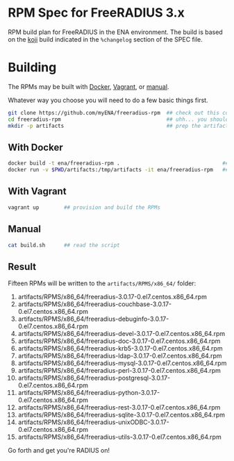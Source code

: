 # RPM Spec for FreeRADIUS 3.x

RPM build plan for FreeRADIUS in the ENA environment.  The build is based on the [koji](https://koji.fedoraproject.org/koji/) build indicated in the `%changelog` section of the SPEC file.

# Building

The RPMs may be built with [Docker](#with-docker), [Vagrant](#with-vagrant), or [manual](#manual).

Whatever way you choose you will need to do a few basic things first.

```bash
git clone https://github.com/myENA/freeradius-rpm  ## check out this code
cd freeradius-rpm                                  ## uhh... you should know
mkdir -p artifacts                                 ## prep the artifacts location
```

## With Docker

```bash
docker build -t ena/freeradius-rpm .                                 ## build the image
docker run -v $PWD/artifacts:/tmp/artifacts -it ena/freeradius-rpm   ## run the image and build the RPMs
```

## With Vagrant

```bash
vagrant up        ## provision and build the RPMs
```

## Manual

```bash
cat build.sh      ## read the script
```

## Result

Fifteen RPMs will be written to the `artifacts/RPMS/x86_64/` folder:
1. artifacts/RPMS/x86_64/freeradius-3.0.17-0.el7.centos.x86_64.rpm
2. artifacts/RPMS/x86_64/freeradius-couchbase-3.0.17-0.el7.centos.x86_64.rpm
3. artifacts/RPMS/x86_64/freeradius-debuginfo-3.0.17-0.el7.centos.x86_64.rpm
4. artifacts/RPMS/x86_64/freeradius-devel-3.0.17-0.el7.centos.x86_64.rpm
5. artifacts/RPMS/x86_64/freeradius-doc-3.0.17-0.el7.centos.x86_64.rpm
6. artifacts/RPMS/x86_64/freeradius-krb5-3.0.17-0.el7.centos.x86_64.rpm
7. artifacts/RPMS/x86_64/freeradius-ldap-3.0.17-0.el7.centos.x86_64.rpm
8. artifacts/RPMS/x86_64/freeradius-mysql-3.0.17-0.el7.centos.x86_64.rpm
9. artifacts/RPMS/x86_64/freeradius-perl-3.0.17-0.el7.centos.x86_64.rpm
10. artifacts/RPMS/x86_64/freeradius-postgresql-3.0.17-0.el7.centos.x86_64.rpm
11. artifacts/RPMS/x86_64/freeradius-python-3.0.17-0.el7.centos.x86_64.rpm
12. artifacts/RPMS/x86_64/freeradius-rest-3.0.17-0.el7.centos.x86_64.rpm
13. artifacts/RPMS/x86_64/freeradius-sqlite-3.0.17-0.el7.centos.x86_64.rpm
14. artifacts/RPMS/x86_64/freeradius-unixODBC-3.0.17-0.el7.centos.x86_64.rpm
15. artifacts/RPMS/x86_64/freeradius-utils-3.0.17-0.el7.centos.x86_64.rpm

Go forth and get you're RADIUS on!
